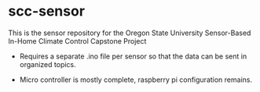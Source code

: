 # scc-sensor
This is the sensor repository for the Oregon State University Sensor-Based In-Home Climate Control Capstone Project

- Requires a separate .ino file per sensor so that the data can be sent in organized topics. 

- Micro controller is mostly complete, raspberry pi configuration remains. 

